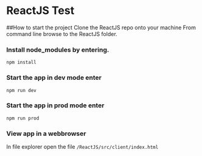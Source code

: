 # ReactJS Test
##How to start the project
Clone the ReactJS repo onto your machine
From command line browse to the ReactJS folder. 

### Install node_modules by entering.
`npm install`

### Start the app in dev mode enter 
`npm run dev`

### Start the app in prod mode enter
`npm run prod`

### View app in a webbrowser
In file explorer open the file 
`/ReactJS/src/client/index.html `

